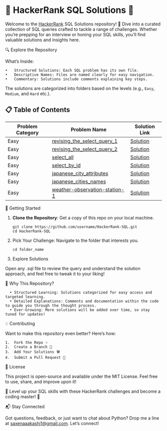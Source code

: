 # 🌟 HackerRank SQL Solutions 🌟

Welcome to the [HackerRank](https://www.hackerrank.com/) SQL Solutions repository! 🚀 Dive into a curated collection of SQL queries crafted to tackle a range of challenges. Whether you’re prepping for an interview or honing your SQL skills, you’ll find valuable solutions and insights here.

🔍 Explore the Repository

What’s Inside:

    •	Structured Solutions: Each SQL problem has its own file.
    •	Descriptive Names: Files are named clearly for easy navigation.
    •	Commentary: Solutions include comments explaining key steps.

The solutions are categorized into folders based on the levels (e.g., `Easy`, `Medium`, and `Hard` etc.).

## 📋 Table of Contents

| Problem Category | Problem Name                                                                                                 | Solution Link                                                                                                   |
| ---------------- | ------------------------------------------------------------------------------------------------------------ | --------------------------------------------------------------------------------------------------------------- |
| Easy             | [revising_the_select_query_1](https://www.hackerrank.com/challenges/revising-the-select-query/problem)       | [Solution](https://github.com/saxenaaakashj1/HackerRank-SQL/blob/master/revising_the_select_query_1.sql)        |
| Easy             | [revising_the_select_query_2](https://www.hackerrank.com/challenges/revising-the-select-query-2/problem)     | [Solution](https://github.com/saxenaaakashj1/HackerRank-SQL/blob/master/revising_the_select_query_2.sql)        |
| Easy             | [select_all](https://www.hackerrank.com/challenges/select-all-sql/problem)                                   | [Solution](https://github.com/saxenaaakashj1/HackerRank-SQL/blob/master/select_all.sql)                         |
| Easy             | [select_by_id](https://www.hackerrank.com/challenges/select-by-id/problem)                                   | [Solution](https://github.com/saxenaaakashj1/HackerRank-SQL/blob/master/Easy/select_by_id.sql)                  |
| Easy             | [japanese_city_attributes](https://www.hackerrank.com/challenges/japanese-cities-attributes/problem)         | [Solution](https://github.com/saxenaaakashj1/HackerRank-SQL/blob/master/Easy/japanese_city_attributes.sql)      |
| Easy             | [japanese_cities_names](https://www.hackerrank.com/challenges/japanese-cities-name/problem)                  | [Solution](https://github.com/saxenaaakashj1/HackerRank-SQL/blob/master/Easy/japanese_cities_names.sql)         |
| Easy             | [weather-observation-station-1](https://www.hackerrank.com/challenges/weather-observation-station-1/problem) | [Solution](https://github.com/saxenaaakashj1/HackerRank-SQL/blob/master/Easy/weather_observation_station_1.sql) |

🚀 Getting Started

1. **Clone the Repository**: Get a copy of this repo on your local machine.

   ```
   git clone https://github.com/username/HackerRank-SQL.git
   cd HackerRank-SQL
   ```

2. Pick Your Challenge: Navigate to the folder that interests you.

   ```
   cd folder_name
   ```

3. Explore Solutions

Open any .sql file to review the query and understand the solution approach, and feel free to tweak it to your liking!

🎯 Why This Repository?

      • Structured Learning: Solutions categorized for easy access and targeted learning.
      • Detailed Explanations: Comments and documentation within the code to guide you through the thought process.
      • Ever-Growing: More solutions will be added over time, so stay tuned for updates!

💡 Contributing

Want to make this repository even better? Here’s how:

    1.	Fork the Repo ✨
    2.	Create a Branch 🌿
    3.	Add Your Solutions 🛠️
    4.	Submit a Pull Request 💌

📜 License

This project is open-source and available under the MIT License. Feel free to use, share, and improve upon it!

🚀 Level up your SQL skills with these HackerRank challenges and become a coding master! 🚀

📬 Stay Connected

Got questions, feedback, or just want to chat about Python? Drop me a line at saxenaaakashj1@gmail.com. Let’s connect!
